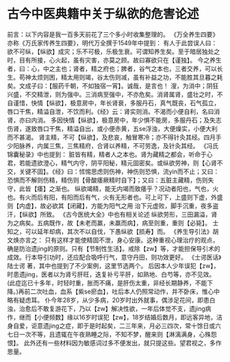 # 古今中医典籍中关于纵欲的危害论述
前言：以下内容是我一百多天前花了三个多小时收集整理的。
《万全养生四要》亦称《万氏家传养生四要》，明代万全撰于1549年中提到：
 有人于此尝误人曰：欲不可纵，【纵欲】成灾；乐不可极，乐极生衰。可谓知养生矣。至于暗居独处之时，目有所接，心火起，虽有灾害，亦莫之顾。故曰寡欲只在【谨独】。
 今之养生者，曰：心，中之主也；肾者，精之府也；脾者，谷气之本也，三者交养，可以长生。苟神太烦则困，精太用则竭，谷太伤则减，虽有补益之功，不能胜其旦暮之耗矣。文成子曰：【服药千朝，不如独宿一宵】。诚哉，是言也！
 溲，为消中；阴狂兴盛，不交精泄，则为强中。三消病至强中，不亦危矣。消肾属肾，盛壮之时，不自谨惜，快情【纵欲】，极意房中，年长肾衰，多服丹石，真气既丧，石气孤立，唇口干焦，精溢自泄，不饮而利。《经》云：肾实则消。不渴而小便自利，名曰消肾，亦曰内消。
 多因快情【纵欲】，极意房中，年少惧不能房，多服丹石；及失志伤肾，遂致唇口干焦，精溢自出，或小便赤黄，五se浮浊，大便燥实，小便大利而不甚渴。
 肾主精，不可【纵欲】，及悲哀，触冒寒冷；亦不得针灸其经。四月手少阳脉养，内属三焦，三焦精府，合肾以养精，不可劳逸，及针灸其经。
 《冯氏锦囊秘录》中也提到：
 脏皆有精，精者人之本也。肾为藏精之都会，听命于心君，若能遗欲澄心，精气内守，阴平阳秘，精元固密矣。或纵欲劳神，则【心肾不交，关键不固】。《经》曰：怵惕思虑则伤神，神伤则恐惧，流yin而不止；又曰：恐惧而不解则伤精，精伤则【骨酸痿厥精时自下】；又曰：五脏主藏精，伤则失守，此皆【痿】之渐也。
 纵欲竭精，能无内竭而致痿乎？况动者阳也，气也，火也。有火而后有阳，有阳而后有气，火有无形者也。可上可下，上盛则下虚，外盛则【内虚】，故必欲其【闭藏】，方能为阳气之用
 治下元虚败，脚手沉重，夜多盗汗，【纵欲】所致。
 《古今医统大全》中也有相关论述
 纵欲劳形，三田漏溢，肾为之病矣。五病既作，故【未老而羸，未羸而病】，病至则重，重则【必毙】。
 士知之，可以延年却病，其次不以自伐，下愚纵欲【损寿】而。
 《养生导引法》胡文焕亦言之：
 只有这样才能使精固不泄，身心安康。这种重视心理治疗的观点，确是防治遗jing的原则。只有【节制性生活】。戒除【zw】等，才能担保导引术的成效。行本导引功时，还应配合吸呼行气，意守丹田，则功效更好。
 《士谔医话》陆士谔 著，其中也提到了不少案例，这里节选两个。
 后因本人少年误犯【zw】，时患遗jing，医者以为肾亏肝旺，迭复补亏平肝，如熟地、白芍等，亦不见效。(此症迄已十多年，时轻时重，胀而不痛，是肝伤太重，非经长期静养，不能下降。)再前二次吐血，血系【紫se瘀血】，吐后本人仍照常动作，并不卧床，惟心中略有疑虑耳。
 仆今年28岁，从少多病，20岁时出外就事，偶涉足花间，即患白浊，治愈后不敢复游花下，乃以【zw】解决性欲，一年后体觉不支，遗jing病作，继而【小便频数】缘以16岁时误犯【zw】，18岁结婚后数月，即远客异地，洁身自爱，讵意遗jing之症，即于是时起矣，二三年来，月必三四次，常十馀日或六七日一次不等，且遗辄在午夜熟睡之际，不知不梦，醒来则【淋漓满身，心殊怨恨】。
此外还有一些材料因为敏感词过多不便发出，就只提这些。望君视之，多作思量。